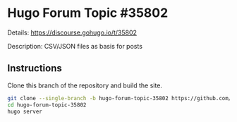 # Hugo Forum Topic #35802

Details: <https://discourse.gohugo.io/t/35802>

Description: CSV/JSON files as basis for posts

## Instructions

Clone this branch of the repository and build the site.

```bash
git clone --single-branch -b hugo-forum-topic-35802 https://github.com/jmooring/hugo-testing hugo-forum-topic-35802
cd hugo-forum-topic-35802
hugo server
```

